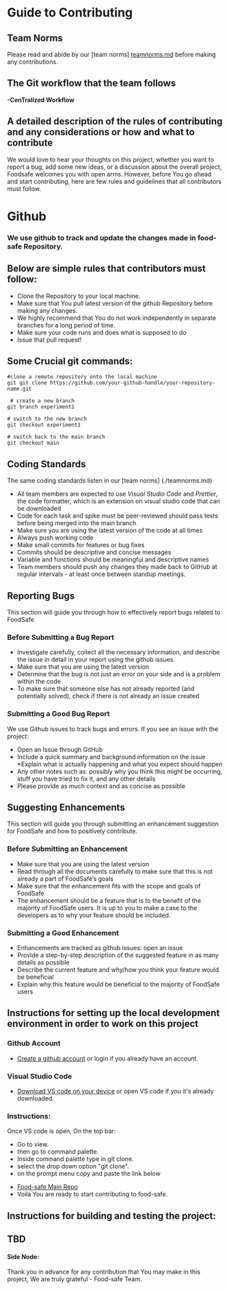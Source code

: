 # Guide to Contributing
## Team Norms
<!-- Links -->
Please read and abide by our [team norms] [teamnorms.md](https://github.com/software-assignments-spring2022/final-project-foodsafe/blob/master/teamnorms.md) before making any contributions.
## The Git workflow that the team follows

<!-- Strong -->
**-CenTralized Workflow** 

## A detailed description of the rules of contributing and any considerations or how and what to contribute
 We would love to hear your thoughts on this project, whether you want to report a bug, add some new ideas, or a discussion about the overall project, Foodsafe welcomes you with open arms. However, before You go ahead and start contributing,  here are few  rules and guidelines that all contributors must follow. 
 # Github
 ### We use github to track and update the changes made in food-safe Repository. 
## Below are simple rules that contributors must follow: 
<!-- UL -->
- Clone the Repository to your local machine.
- Make sure that You pull latest version of the github Repository before making any changes. 
- We highly recommend that You do not work independently in separate branches for a long period of time.
- Make sure your code runs and does what is supposed to do
- Issue that pull request!

## Some Crucial git commands: 

```console 
#clone a remote repository onto the local machine
git git clone https://github.com/your-github-handle/your-repository-name.git

 # create a new branch
git branch experiment1

# switch to the new branch
git checkout experiment1

# switch back to the main branch
git checkout main
```

## Coding Standards
The same coding standards listen in our [team norms] (./teamnorms.md)
* All team members are expected to use *Visual Studio Code* and *Prettier*, the code formatter, which is an extension on visual studio code that can be downloaded
* Code for each task and spike must be peer-reviewed should pass tests before being merged into the main branch
* Make sure you are using the latest version of the code at all times
* Always push working code
* Make small commits for features or bug fixes
* Commits should be descriptive and concise messages
* Variable and functions should be meaningful and descriptive names
* Team members should push any changes they made back to GitHub at regular intervals - at least once between standup meetings.
## Reporting Bugs
This section will guide you through how to effectively report bugs related to FoodSafe
### Before Submitting a Bug Report
* Investigate carefully, collect all the necessary information, and describe the issue in detail in your report using the github issues.
* Make sure that you are using the latest version
* Determine that the bug is not just an error on your side and is a problem within the code
* To make sure that someone else has not already reported (and potentially solved), check if there is not already an issue created
### Submitting a Good Bug Report
We use Github issues to track bugs and errors. If you see an issue with the project:
* Open an Issue through GitHub
* Include a quick summary and background information on the issue
*Explain what is actually happening and what you expect should happen
* Any other notes such as: possibly why you think this might be occurring, stuff you have tried to fix it, and any other details
* Please provide as much context and as concise as possible
## Suggesting Enhancements
This section will guide you through submitting an enhancement suggestion for FoodSafe and how to positively contribute.
### Before Submitting an Enhancement
* Make sure that you are using the latest version
* Read through all the documents carefully to make sure that this is not already a part of FoodSafe’s goals
* Make sure that the enhancement fits with the scope and goals of FoodSafe
* The enhancement should be a feature that is to the benefit of the majority of FoodSafe users. It is up to you to make a case to the developers as to why your feature should be included.
### Submitting a Good Enhancement
* Enhancements are tracked as github issues: open an issue
* Provide a step-by-step description of the suggested feature in as many details as possible
* Describe the current feature and why/how you think your feature would be beneficial
* Explain why this feature would be beneficial to the majority of FoodSafe users

## Instructions for setting up the local development environment in order to work on this project

### Github Account 
<!-- Links -->
- [Create a github account](https://github.com/join)
 or login if you already have an account. 
 
 ### Visual Studio Code
 <!-- UL --> 
 <!-- Links -->
 - [Download VS code on your device](https://code.visualstudio.com/download) or open VS code if you it's already downloaded. 

 ### Instructions: 
 Once VS code is open, On the top bar: 
 <!-- UL -->
 - Go to view. 
 - then  go to command palette. 
 - Inside command palette type in git clone. 
 - select the drop down option "git clone". 
 - on the prompt menu copy and paste the link below 
 <!-- Links -->
 - [ Food-safe Main Repo](https://github.com/software-assignments-spring2022/final-project-foodsafe
)
-  Voila You are ready to start contributing to food-safe. 

## Instructions for building and testing the project:
## TBD

#### Side Node:
Thank you in advance for any contribution that You may make in this project, We are truly grateful - Food-safe Team. 

